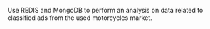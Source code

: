 Use REDIS and MongoDB to perform an analysis on data related
to classified ads from the used motorcycles market.

